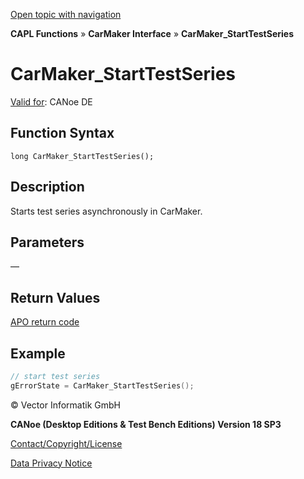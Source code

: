 [Open topic with navigation](../../../../../CANoeDEFamily.htm#Topics/CAPLFunctions/CarMaker/Functions/CAPLfunctionCarMakerStartTestSeries.md)

**CAPL Functions** » **CarMaker Interface** » **CarMaker_StartTestSeries**

# CarMaker_StartTestSeries

[Valid for](../../../Shared/FeatureAvailability.md): CANoe DE

## Function Syntax

```
long CarMaker_StartTestSeries();
```

## Description

Starts test series asynchronously in CarMaker.

## Parameters

—

## Return Values

[APO return code](../CAPLfunctionsCarMakerReturnCodes.md)

## Example

```c
// start test series
gErrorState = CarMaker_StartTestSeries();
```

© Vector Informatik GmbH

**CANoe (Desktop Editions & Test Bench Editions) Version 18 SP3**

[Contact/Copyright/License](../../../Shared/ContactCopyrightLicense.md)

[Data Privacy Notice](https://www.vector.com/int/en/company/get-info/privacy-policy/)